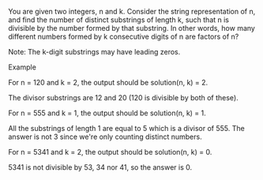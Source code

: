You are given two integers, n and k. Consider the string representation of n, and find the number of distinct substrings of length k, such that n is divisible by the number formed by that substring. In other words, how many different numbers formed by k consecutive digits of n are factors of n?

Note: The k-digit substrings may have leading zeros.

Example

For n = 120 and k = 2, the output should be solution(n, k) = 2.

The divisor substrings are 12 and 20 (120 is divisible by both of these).

For n = 555 and k = 1, the output should be solution(n, k) = 1.

All the substrings of length 1 are equal to 5 which is a divisor of 555. The answer is not 3 since we're only counting distinct numbers.

For n = 5341 and k = 2, the output should be solution(n, k) = 0.

5341 is not divisible by 53, 34 nor 41, so the answer is 0.
